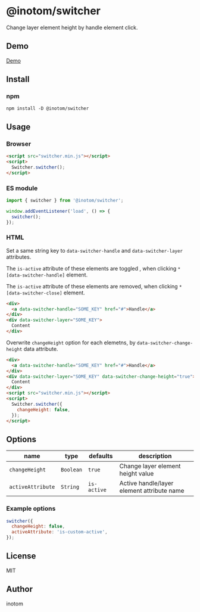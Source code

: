 # @inotom/switcher

Change layer element height by handle element click.


## Demo

[Demo](http://sandbox.serendip.ws/switcher.html)


## Install

### npm

```
npm install -D @inotom/switcher
```


## Usage

### Browser

```html
<script src="switcher.min.js"></script>
<script>
  Switcher.switcher();
</script>
```


### ES module

```js
import { switcher } from '@inotom/switcher';

window.addEventListener('load', () => {
  switcher();
});
```


### HTML

Set a same string key to `data-switcher-handle` and `data-switcher-layer` attributes.

The `is-active` attribute of these elements are toggled , when clicking `*[data-switcher-handle]` element.

The `is-active` attribute of these elements are removed, when clicking `*[data-switcher-close]` element.

```html
<div>
  <a data-switcher-handle="SOME_KEY" href="#">Handle</a>
</div>
<div data-switcher-layer="SOME_KEY">
  Content
</div>
```


Overwrite `changeHeight` option for each elemetns, by `data-switcher-change-height` data attribute.

```html
<div>
  <a data-switcher-handle="SOME_KEY" href="#">Handle</a>
</div>
<div data-switcher-layer="SOME_KEY" data-switcher-change-height="true">
  Content
</div>
<script src="switcher.min.js"></script>
<script>
  Switcher.switcher({
    changeHeight: false,
  });
</script>
```


## Options

| name | type | defaults | description |
|------|------|----------|-------------|
| `changeHeight` | `Boolean` | `true` | Change layer element height value |
| `activeAttribute` | `String` | `is-active` | Active handle/layer element attribute name |


### Example options

```js
switcher({
  changeHeight: false,
  activeAttribute: 'is-custom-active',
});
```


## License

MIT


## Author

inotom
